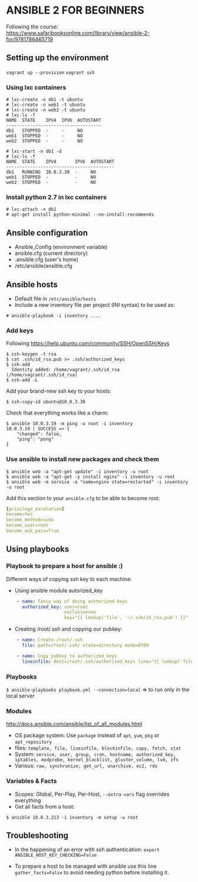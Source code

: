 # ANSIBLE 2 FOR BEGINNERS

Following the course: https://www.safaribooksonline.com/library/view/ansible-2-for/9781786465719

## Setting up the environment

`vagrant up --provision`
`vagrant ssh`

### Using lxc containers

```shell
# lxc-create -n db1 -t ubuntu
# lxc-create -n web1 -t ubuntu
# lxc-create -n web2 -t ubuntu
# lxc-ls -f
NAME  STATE    IPV4  IPV6  AUTOSTART
------------------------------------
db1   STOPPED  -     -     NO
web1  STOPPED  -     -     NO
web2  STOPPED  -     -     NO

# lxc-start -n db1 -d
# lxc-ls -f
NAME  STATE    IPV4       IPV6  AUTOSTART
-----------------------------------------
db1   RUNNING  10.0.3.30  -     NO
web1  STOPPED  -          -     NO
web2  STOPPED  -          -     NO
```

### Install python 2.7 in lxc containers

```
# lxc-attach -n db1
# apt-get install python-minimal --no-install-recommends
```

## Ansible configuration

* Ansible_Config (environment variable)
* ansible.cfg (current directory)
* .ansible.cfg (user's home)
* /etc/ansible/ansible.cfg

## Ansible hosts

* Default file in `/etc/ansible/hosts`
* Include a new inventory file per project (INI syntax) to be used as:

```shell
# ansible-playbook -i inventory ....
```

### Add keys

Following https://help.ubuntu.com/community/SSH/OpenSSH/Keys


```shell
$ ssh-keygen -t rsa
$ cat .ssh/id_rsa.pub >> .ssh/authorized_keys
$ ssh-add
  Identity added: /home/vagrant/.ssh/id_rsa (/home/vagrant/.ssh/id_rsa)
$ ssh-add -L
```

Add your brand-new ssh key to your hosts:

```shell
$ ssh-copy-id ubuntu@10.0.3.30
```

Check that everything works like a charm:

```shell
$ ansible 10.0.3.19 -m ping -u root -i inventory
10.0.3.19 | SUCCESS => {
    "changed": false,
    "ping": "pong"
}
```

### Use ansible to install new packages and check them
```shell
$ ansible web -a "apt-get update" -i inventory -u root
$ ansible web -a "apt-get -y install nginx" -i inventory -u root
$ ansible web -m service -a "name=nginx state=restarted" -i inventory -u root
```

Add this section to your `ansible.cfg` to be able to become root:

```yml
[privilege_escalation]
become=Yes
become_method=sudo
become_user=root
become_ask_pass=True
```

## Using playbooks

### Playbook to prepare a host for ansible :)

Different ways of copying ssh key to each machine:

* Using ansible module autorized_key

```yml
    - name: Fancy way of doing authorized keys
      authorized_key: user=root
                      exclusive=no
                      key="{{ lookup('file', '~/.ssh/id_rsa.pub') }}"
```

* Creating /root/.ssh and copying our pubkey:

```yml
    - name: Create /root/.ssh
      file: path=/root/.ssh/ state=directory mode=0700

    - name: Copy pubkey to authorized_keys
      lineinfile: dest=/root/.ssh/authorized_keys line="{{ lookup('file', '~/.ssh/id_rsa.pub') }}"
```

### Playbooks
`$ ansible-playbooks playbook.yml --connection=local` => to run only in the local server

### Modules
http://docs.ansible.com/ansible/list_of_all_modules.html

* OS package system: Use `package` instead of `apt`, `yum`, `pkg` or `apt_repository`
* files: `template, file, lineinfile, blockinfile, copy, fetch, stat`
* System: `service, user, group, cron, hostname, authorized_key, iptables, modprobe, kernel_blacklist, gluster_volume, lvm, zfs`
* Various: `raw, synchronize, get_url, unarchive, ec2, rds`

### Variables & Facts
* Scopes: Global, Per-Play, Per-Host, `--extra-vars` flag overrides everything
* Get all facts from a host:

`$ ansible 10.0.3.213 -i inventory -m setup -u root`

## Troubleshooting

* In the happening of an error with ssh authentication:
`export ANSIBLE_HOST_KEY_CHECKING=False`

* To prepare a host to be managed with ansible use this line `gather_facts=False` to avoid needing python before installing it.
